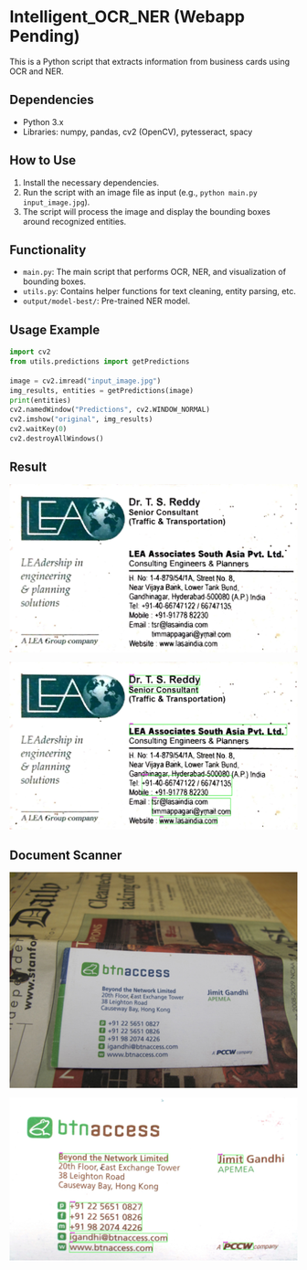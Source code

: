 # Intelligent_OCR_NER (Webapp Pending)

This is a Python script that extracts information from business cards using OCR and NER.

## Dependencies

- Python 3.x
- Libraries: numpy, pandas, cv2 (OpenCV), pytesseract, spacy

## How to Use

1. Install the necessary dependencies.
2. Run the script with an image file as input (e.g., `python main.py input_image.jpg`).
3. The script will process the image and display the bounding boxes around recognized entities.

## Functionality

- `main.py`: The main script that performs OCR, NER, and visualization of bounding boxes.
- `utils.py`: Contains helper functions for text cleaning, entity parsing, etc.
- `output/model-best/`: Pre-trained NER model.

## Usage Example

```python
import cv2
from utils.predictions import getPredictions

image = cv2.imread("input_image.jpg")
img_results, entities = getPredictions(image)
print(entities)
cv2.namedWindow("Predictions", cv2.WINDOW_NORMAL)
cv2.imshow("original", img_results)
cv2.waitKey(0)
cv2.destroyAllWindows()
```

## Result

![Before](242.jpeg)

![After](output_image.jpg)

## Document Scanner

![Before](scan_test\033.jpg)

![After](scanned_image.jpeg)


